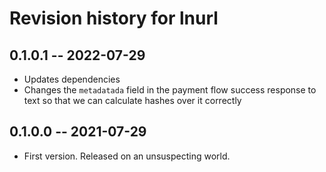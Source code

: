 # Revision history for lnurl

## 0.1.0.1 -- 2022-07-29

* Updates dependencies
* Changes the `metadatada` field in the payment flow success response to text so
  that we can calculate hashes over it correctly

## 0.1.0.0 -- 2021-07-29 

* First version. Released on an unsuspecting world.
